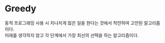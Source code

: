 # Greedy
동적 프로그래밍 사용 시 지나치게 많은 일을 한다는 것에서 착안하여 고안된 알고리즘이다.   
미래를 생각하지 않고 각 단계에서 가장 최선의 선택을 하는 알고리즘이다. 
